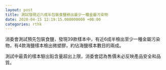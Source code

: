 ```yaml
---
layout: post
title: 測試發現近六成半包裝食鹽檢出最少一種金屬污染物
date: 2020-04-15 12:19:15.000000000 +08:00
categories: rthk
---
```


消委會測試預先包裝食鹽，發現39款樣本中，有近6成半檢出至少一種金屬污染物，有4款海鹽樣本檢出微塑膠，約佔海鹽樣本數目的兩成。

測試中最貴的樣本驗出鉛含量超出上限，消委會認為售價未必反映產品安全和品質。
